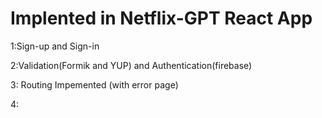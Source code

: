 # Implented in Netflix-GPT React App

1:Sign-up and Sign-in

2:Validation(Formik and YUP) and Authentication(firebase)

3: Routing Impemented (with error page)

4:
